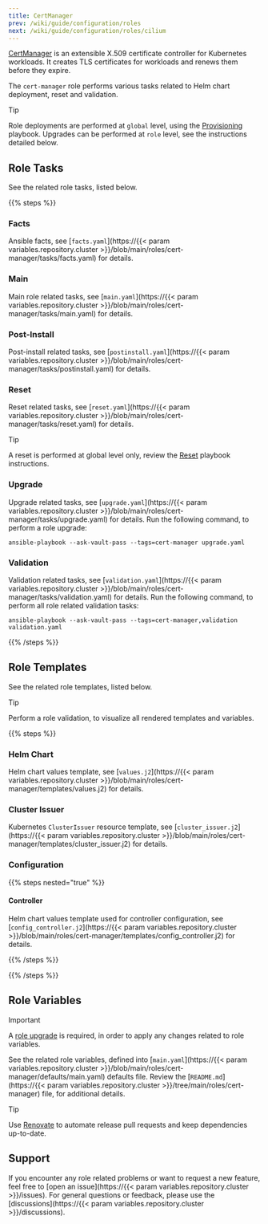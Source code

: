 ```yaml
---
title: CertManager
prev: /wiki/guide/configuration/roles
next: /wiki/guide/configuration/roles/cilium
---
```


[CertManager](https://cert-manager.io/docs) is an extensible X.509 certificate controller for Kubernetes workloads. It creates TLS certificates for workloads and renews them before they expire.

The `cert-manager` role performs various tasks related to Helm chart deployment, reset and validation.

> [!TIP]
> Role deployments are performed at `global` level, using the [Provisioning](/k3s-cluster/wiki/guide/playbooks/provisioning) playbook. Upgrades can be performed at `role` level, see the instructions detailed below.

<!--more-->

## Role Tasks

See the related role tasks, listed below.

{{% steps %}}

### Facts

Ansible facts, see [`facts.yaml`](https://{{< param variables.repository.cluster >}}/blob/main/roles/cert-manager/tasks/facts.yaml) for details.

### Main

Main role related tasks, see [`main.yaml`](https://{{< param variables.repository.cluster >}}/blob/main/roles/cert-manager/tasks/main.yaml) for details.

### Post-Install

Post-install related tasks, see [`postinstall.yaml`](https://{{< param variables.repository.cluster >}}/blob/main/roles/cert-manager/tasks/postinstall.yaml) for details.

### Reset

Reset related tasks, see [`reset.yaml`](https://{{< param variables.repository.cluster >}}/blob/main/roles/cert-manager/tasks/reset.yaml) for details.

> [!TIP]
> A reset is performed at global level only, review the [Reset](/k3s-cluster/wiki/guide/playbooks/reset) playbook instructions.

### Upgrade

Upgrade related tasks, see [`upgrade.yaml`](https://{{< param variables.repository.cluster >}}/blob/main/roles/cert-manager/tasks/upgrade.yaml) for details. Run the following command, to perform a role upgrade:

```shell
ansible-playbook --ask-vault-pass --tags=cert-manager upgrade.yaml
```

### Validation

Validation related tasks, see [`validation.yaml`](https://{{< param variables.repository.cluster >}}/blob/main/roles/cert-manager/tasks/validation.yaml) for details. Run the following command, to perform all role related validation tasks:

```shell
ansible-playbook --ask-vault-pass --tags=cert-manager,validation validation.yaml
```

{{% /steps %}}

## Role Templates

See the related role templates, listed below.

> [!TIP]
> Perform a role validation, to visualize all rendered templates and variables.

{{% steps %}}

### Helm Chart

Helm chart values template, see [`values.j2`](https://{{< param variables.repository.cluster >}}/blob/main/roles/cert-manager/templates/values.j2) for details.

### Cluster Issuer

Kubernetes `ClusterIssuer` resource template, see [`cluster_issuer.j2`](https://{{< param variables.repository.cluster >}}/blob/main/roles/cert-manager/templates/cluster_issuer.j2) for details.

### Configuration

{{% steps nested="true" %}}

#### Controller

Helm chart values template used for controller configuration, see [`config_controller.j2`](https://{{< param variables.repository.cluster >}}/blob/main/roles/cert-manager/templates/config_controller.j2) for details.

{{% /steps %}}

{{% /steps %}}

## Role Variables

> [!IMPORTANT]
> A [role upgrade](/k3s-cluster/wiki/guide/configuration/roles/certmanager/#upgrade) is required, in order to apply any changes related to role variables.

See the related role variables, defined into [`main.yaml`](https://{{< param variables.repository.cluster >}}/blob/main/roles/cert-manager/defaults/main.yaml) defaults file. Review the [`README.md`](https://{{< param variables.repository.cluster >}}/tree/main/roles/cert-manager) file, for additional details.

> [!TIP]
> Use [Renovate](/k3s-cluster/tutorials/handbook/tools/#renovate) to automate release pull requests and keep dependencies up-to-date.

## Support

If you encounter any role related problems or want to request a new feature, feel free to [open an issue](https://{{< param variables.repository.cluster >}}/issues). For general questions or feedback, please use the [discussions](https://{{< param variables.repository.cluster >}}/discussions).
